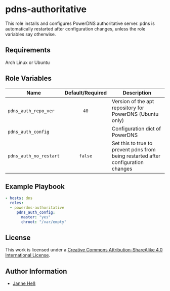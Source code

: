 # pdns-authoritative

This role installs and configures PowerDNS authoritative server.
pdns is automatically restarted after configuration changes, unless the role variables say otherwise.

## Requirements

Arch Linux or Ubuntu

## Role Variables

| Name                   | Default/Required | Description                                                                       |
|------------------------|:----------------:|-----------------------------------------------------------------------------------|
| `pdns_auth_repo_ver`   | `40`             | Version of the apt repository for PowerDNS (Ubuntu only)                          |
| `pdns_auth_config`     |                  | Configuration dict of PowerDNS                                                    |
| `pdns_auth_no_restart` | `false`          | Set this to true to prevent pdns from being restarted after configuration changes |

## Example Playbook

```yml
- hosts: dns
  roles:
  - powerdns-authoritative
     pdns_auth_config:
       master: "yes"
       chroot: "/var/empty"
```

## License

This work is licensed under a [Creative Commons Attribution-ShareAlike 4.0 International License](http://creativecommons.org/licenses/by-sa/4.0/).

## Author Information

- [Janne Heß](https://github.com/dasJ)
